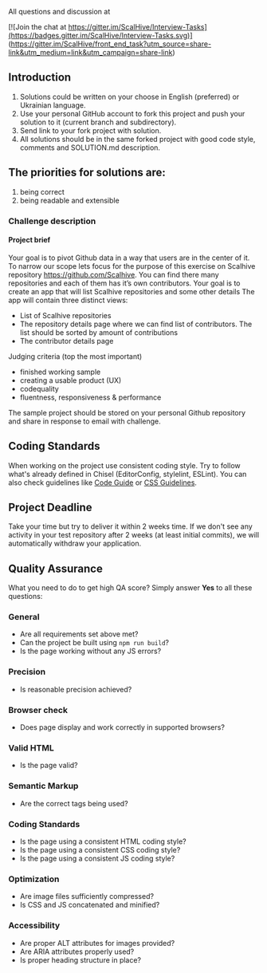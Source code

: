 All questions and discussion at

[![Join the chat at https://gitter.im/ScalHive/Interview-Tasks](https://badges.gitter.im/ScalHive/Interview-Tasks.svg)]
(https://gitter.im/ScalHive/front_end_task?utm_source=share-link&utm_medium=link&utm_campaign=share-link)

## Introduction

1. Solutions could be written on your choose in English (preferred) or Ukrainian language.
2. Use your personal GitHub account to fork this project and push your solution to it (current branch and subdirectory).
3. Send link to your fork project with solution.
4. All solutions should be in the same forked project with good code style, comments and SOLUTION.md description.



## The priorities for solutions are:
  1) being correct
  2) being readable and extensible



### Challenge description

#### Project brief
Your goal is to pivot Github data in a way that users are in the center of it. To narrow our scope lets focus for
the purpose of this exercise on Scalhive repository https://github.com/Scalhive. You can find there many repositories
and each of them has it’s own contributors. Your goal is to create an app that will list Scalhive repositories and
some other  details
The app will contain three distinct views:
- List of Scalhive repositories
- The repository details page where we can find list of contributors. The list should be sorted by amount of
contributions
- The contributor details page

Judging criteria (top the most important)
- finished​​ working​​ sample
- creating a usable​ product (UX)
- code​​quality
- fluentness, responsiveness & performance

The sample project should be stored on your personal Github repository and share in response to email with challenge.


## Coding Standards
When working on the project use consistent coding style. Try to follow what's already defined in Chisel (EditorConfig,
stylelint, ESLint). You can also check guidelines like [Code Guide](http://codeguide.co/) or
[CSS Guidelines](http://cssguidelin.es/).

## Project Deadline
Take your time but try to deliver it within 2 weeks time. If we don't see any activity in your test repository after
2 weeks (at least initial commits), we will automatically withdraw your application.

## Quality Assurance

What you need to do to get high QA score? Simply answer **Yes** to all these questions:

### General

- Are all requirements set above met?
- Can the project be built using `npm run build`?
- Is the page working without any JS errors?

### Precision

- Is reasonable precision achieved?

### Browser check

- Does page display and work correctly in supported browsers?

### Valid HTML

- Is the page valid?

### Semantic Markup

- Are the correct tags being used?

### Coding Standards

- Is the page using a consistent HTML coding style?
- Is the page using a consistent CSS coding style?
- Is the page using a consistent JS coding style?

### Optimization

- Are image files sufficiently compressed?
- Is CSS and JS concatenated and minified?

### Accessibility

- Are proper ALT attributes for images provided?
- Are ARIA attributes properly used?
- Is proper heading structure in place?
